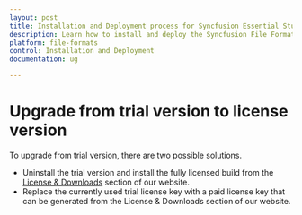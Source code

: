 ```yaml
---
layout: post
title: Installation and Deployment process for Syncfusion Essential Studio File Formats products
description: Learn how to install and deploy the Syncfusion File Formats component
platform: file-formats
control: Installation and Deployment
documentation: ug

---
```


# Upgrade from trial version to license version

To upgrade from trial version, there are two possible solutions.

* Uninstall the trial version and install the fully licensed build from the [License & Downloads](https://www.syncfusion.com/account/downloads) section of our website.  
* Replace the currently used trial license key with a paid license key that can be generated from the License & Downloads section of our website.
